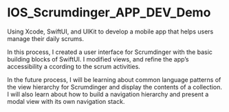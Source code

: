 # IOS_Scrumdinger_APP_DEV_Demo

Using Xcode, SwiftUI, and UIKit to develop a mobile app that helps users manage their daily scrums. 

In this process, I created a user interface for Scrumdinger with the basic building blocks of SwiftUI. I modified views, and refine the app’s accessibility a ccording to the scrum activities. 

In the future process, I will be learning about common language patterns of the view hierarchy for Scrumdinger and display the contents of a collection. I will also learn about how to build a navigation hierarchy and present a modal view with its own navigation stack. 

